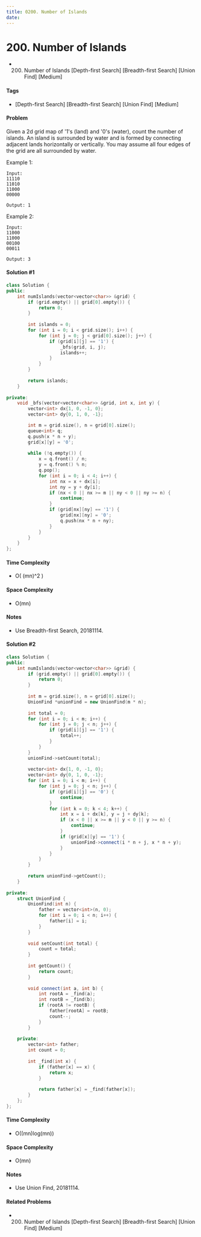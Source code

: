 ```yaml
---
title: 0200. Number of Islands
date: 
---
```


# 200. Number of Islands
- 200. Number of Islands [Depth-first Search] [Breadth-first Search] [Union Find] [Medium]

#### Tags
- [Depth-first Search] [Breadth-first Search] [Union Find] [Medium]

#### Problem
Given a 2d grid map of '1's (land) and '0's (water), count the number of islands. An island is surrounded by water and is formed by connecting adjacent lands horizontally or vertically. You may assume all four edges of the grid are all surrounded by water.

Example 1:

    Input:
    11110
    11010
    11000
    00000
    
    Output: 1

Example 2:

    Input:
    11000
    11000
    00100
    00011
    
    Output: 3

#### Solution #1
``` C++
class Solution {
public:
    int numIslands(vector<vector<char>> &grid) {
        if (grid.empty() || grid[0].empty()) {
            return 0;
        }
        
        int islands = 0;
        for (int i = 0; i < grid.size(); i++) {
            for (int j = 0; j < grid[0].size(); j++) {
                if (grid[i][j] == '1') {
                    _bfs(grid, i, j);
                    islands++;
                }
            }
        }
        
        return islands;
    }
    
private:
    void _bfs(vector<vector<char>> &grid, int x, int y) {
        vector<int> dx{1, 0, -1, 0};
        vector<int> dy{0, 1, 0, -1};

        int m = grid.size(), n = grid[0].size();
        queue<int> q;
        q.push(x * n + y);
        grid[x][y] = '0';
        
        while (!q.empty()) {
            x = q.front() / n;
            y = q.front() % n;
            q.pop();
            for (int i = 0; i < 4; i++) {
                int nx = x + dx[i];
                int ny = y + dy[i];
                if (nx < 0 || nx >= m || ny < 0 || ny >= n) {
                    continue;
                }
                if (grid[nx][ny] == '1') {
                    grid[nx][ny] = '0';
                    q.push(nx * n + ny);
                }
            }
        }
    }
};
```

#### Time Complexity
- O( (mn)^2 )

#### Space Complexity
- O(mn)

#### Notes
- Use Breadth-first Search, 20181114.

#### Solution #2
``` C++
class Solution {
public:
    int numIslands(vector<vector<char>> &grid) {
        if (grid.empty() || grid[0].empty()) {
            return 0;
        }
        
        int m = grid.size(), n = grid[0].size();
        UnionFind *unionFind = new UnionFind(m * n);
        
        int total = 0;
        for (int i = 0; i < m; i++) {
            for (int j = 0; j < n; j++) {
                if (grid[i][j] == '1') {
                    total++;
                }
            }
        }
        unionFind->setCount(total);
        
        vector<int> dx{1, 0, -1, 0};
        vector<int> dy{0, 1, 0, -1};
        for (int i = 0; i < m; i++) {
            for (int j = 0; j < n; j++) {
                if (grid[i][j] == '0') {
                    continue;
                }
                for (int k = 0; k < 4; k++) {
                    int x = i + dx[k], y = j + dy[k];
                    if (x < 0 || x >= m || y < 0 || y >= n) {
                        continue;
                    }
                    if (grid[x][y] == '1') {
                        unionFind->connect(i * n + j, x * n + y);
                    }
                }
            }
        }
        
        return unionFind->getCount();
    }
    
private:
    struct UnionFind {
        UnionFind(int n) {
            father = vector<int>(n, 0);
            for (int i = 0; i < n; i++) {
                father[i] = i;
            }
        }
        
        void setCount(int total) {
            count = total;
        }
        
        int getCount() {
            return count;
        }
        
        void connect(int a, int b) {
            int rootA = _find(a);
            int rootB = _find(b);
            if (rootA != rootB) {
                father[rootA] = rootB;
                count--;
            }
        }
    
    private:
        vector<int> father;
        int count = 0;
        
        int _find(int x) {
            if (father[x] == x) {
                return x;
            }
            
            return father[x] = _find(father[x]);
        }
    };
};
```

#### Time Complexity
- O((mn)log(mn))

#### Space Complexity
- O(mn)

#### Notes
- Use Union Find, 20181114.

#### Related Problems
- 200. Number of Islands [Depth-first Search] [Breadth-first Search] [Union Find] [Medium]
